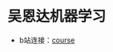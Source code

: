 # 吴恩达机器学习

* b站连接：[course](https://www.bilibili.com/video/BV164411b7dx?from=search&seid=10034460189882143337)

